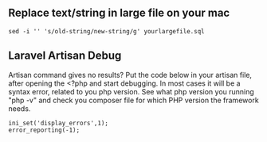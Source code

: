 

## Replace text/string in large file on your mac

```
sed -i '' 's/old-string/new-string/g' yourlargefile.sql
```


## Laravel Artisan Debug
Artisan command gives no results?
Put the code below in your artisan file, after opening the <?php and start debugging.
In most cases it will be a syntax error, related to you php version. 
See what php version you running "php -v" and check you composer file for 
which PHP version the framework needs.

```
ini_set('display_errors',1);
error_reporting(-1);
```    
